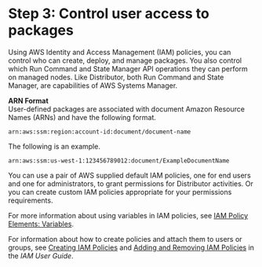 # Step 3: Control user access to packages<a name="distributor-getting-started-restrict-access"></a>

Using AWS Identity and Access Management \(IAM\) policies, you can control who can create, deploy, and manage packages\. You also control which Run Command and State Manager API operations they can perform on managed nodes\. Like Distributor, both Run Command and State Manager, are capabilities of AWS Systems Manager\.

**ARN Format**  
User\-defined packages are associated with document Amazon Resource Names \(ARNs\) and have the following format\.

```
arn:aws:ssm:region:account-id:document/document-name
```

The following is an example\.

```
arn:aws:ssm:us-west-1:123456789012:document/ExampleDocumentName
```

You can use a pair of AWS supplied default IAM policies, one for end users and one for administrators, to grant permissions for Distributor activities\. Or you can create custom IAM policies appropriate for your permissions requirements\.

For more information about using variables in IAM policies, see [IAM Policy Elements: Variables](https://docs.aws.amazon.com/IAM/latest/UserGuide/reference_policies_variables.html)\. 

For information about how to create policies and attach them to users or groups, see [Creating IAM Policies](https://docs.aws.amazon.com/IAM/latest/UserGuide/access_policies_create.html) and [Adding and Removing IAM Policies](https://docs.aws.amazon.com/IAM/latest/UserGuide/access_policies_manage-attach-detach.html) in the *IAM User Guide*\.